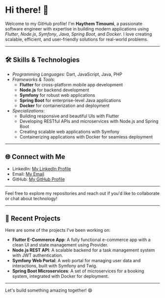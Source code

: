 # Hi there! 👋  

Welcome to my GitHub profile! I'm **Haythem Timoumi**, a passionate software engineer with expertise in building modern applications using *Flutter*, *Node.js*, *Symfony*, *Java*, *Spring Boot*, and *Docker*. I love creating scalable, efficient, and user-friendly solutions for real-world problems.  

---

## 🛠️ Skills & Technologies  

- *Programming Languages*: Dart, JavaScript, Java, PHP  
- *Frameworks & Tools*:  
  - **Flutter** for cross-platform mobile app development  
  - **Node.js** for backend development  
  - **Symfony** for robust web applications  
  - **Spring Boot** for enterprise-level Java applications  
  - **Docker** for containerization and deployment  
- *Specializations*:  
  - Building responsive and beautiful UIs with Flutter  
  - Developing RESTful APIs and microservices with Node.js and Spring Boot  
  - Creating scalable web applications with Symfony  
  - Containerizing applications with Docker for seamless deployment  

---

## 🌐 Connect with Me  

- LinkedIn: [My LinkedIn Profile](https://www.linkedin.com/in/your-linkedin-profile/)  
- Email: [My Email](mailto:your-email@example.com)  
- GitHub: [My GitHub Profile](https://github.com/your-github-username)  

---

Feel free to explore my repositories and reach out if you'd like to collaborate or chat about technology!  

---

## 🚀 Recent Projects  

Here are some of the projects I've been working on:  

- **Flutter E-Commerce App**: A fully functional e-commerce app with a clean UI and state management using Provider.  
- **Node.js REST API**: A scalable backend for a task management system with JWT authentication.  
- **Symfony Web Portal**: A web portal for managing user data and interactions, built with Symfony and Twig.  
- **Spring Boot Microservices**: A set of microservices for a booking system, integrated with Docker for deployment.  

---

Let's build something amazing together! 😄  
